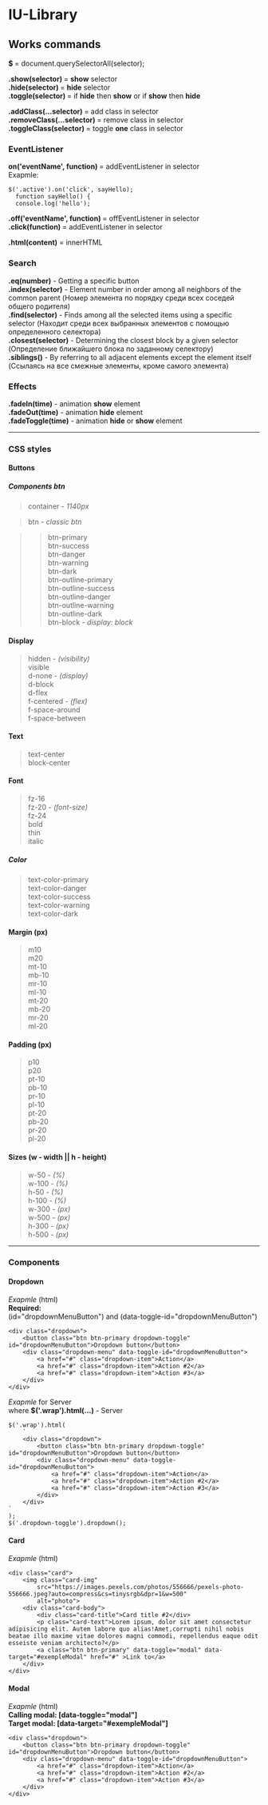 # IU-Library


## Works commands

  <b>$ </b>= document.querySelectorAll(selector);<br>

  <b> .show(selector) </b>=  <b>show</b> selector <br>
  <b> .hide(selector) </b>= <b>hide</b> selector <br>
  <b> .toggle(selector) </b>= if <b>hide</b> then <b>show</b> or if <b>show</b> then <b>hide</b><br>

  <b> .addClass(...selector) </b>= add class in selector<br>
  <b> .removeClass(...selector) </b>= remove class in selector<br>
  <b> .toggleClass(selector) </b>= toggle <b>one</b> class in selector<br>

  ### EventListener
  <b> on('eventName', function) </b>= addEventListener in selector<br>
  Exapmle:
  ```
  $('.active').on('click', sayHello);
    function sayHello() {
    console.log('hello');
  ```
<b> .off('eventName', function) </b>= offEventListener in selector<br>
<b> .click(function) </b>= addEventListener in selector<br>

<b>.html(content)</b>  = innerHTML

### Search

<b>.eq(number)</b>  - Getting a specific button <br>
<b>.index(selector)</b>  - Element number in order among all neighbors of the common parent (Номер элемента по порядку среди всех соседей общего родителя) <br>
<b>.find(selector)</b>  - Finds among all the selected items using a specific selector (Находит среди всех выбранных элементов с помощью определенного селектора) <br>
<b>.closest(selector)</b> - Determining the closest block by a given selector (Определение ближайшего блока по заданному селектору) <br>
<b>.siblings()</b> - By referring to all adjacent elements except the element itself (Ссылаясь на все смежные элементы, кроме самого элемента) <br>

### Effects

<b>.fadeIn(time)</b> - animation <b>show</b> element <br>
<b>.fadeOut(time)</b>  - animation <b>hide</b> element <br>
<b>.fadeToggle(time)</b>  - animation <b>hide</b> or <b>show</b> element <br>

_______

### CSS styles

#### Buttons
##### Components btn
  >container *- 1140px* <br>

  > btn   *- classic btn* <br>

  >> btn-primary  <br>
  >> btn-success  <br>
  >> btn-danger <br>
  >> btn-warning  <br>
  >> btn-dark <br>
  >> btn-outline-primary  <br>
  >> btn-outline-success  <br>
  >> btn-outline-danger <br>
  >> btn-outline-warning  <br>
  >> btn-outline-dark <br>
  >> btn-block *- display: block* <br>


#### Display

  >hidden  *- (visibility)* <br>
  >visible  <br>
  >d-none   *- (display)* <br>
  >d-block  <br>
  >d-flex <br>
  >f-centered  *- (flex)* <br>
  >f-space-around <br>
  >f-space-between  <br>

#### Text
  > text-center <br>
  > block-center <br>

#### Font
  > fz-16 <br>
  > fz-20   *- (font-size)* <br>
  > fz-24 <br>
  > bold  <br>
  > thin  <br>
  > italic  <br>

##### Color
  >text-color-primary <br>
  >text-color-danger  <br>
  >text-color-success <br>
  >text-color-warning <br>
  >text-color-dark  <br>

#### Margin (px)
  >m10  <br>
  >m20  <br>
  >mt-10  <br>
  >mb-10  <br>
  >mr-10  <br>
  >ml-10  <br>
  >mt-20  <br>
  >mb-20  <br>
  >mr-20  <br>
  >ml-20  <br>

#### Padding (px)

  >p10  <br>
  >p20  <br>
  >pt-10  <br>
  >pb-10  <br>
  >pr-10  <br>
  >pl-10  <br>
  >pt-20  <br>
  >pb-20  <br>
  >pr-20  <br>
  >pl-20  <br>

#### Sizes  (w - width || h - height)
  >w-50   *- (%)* <br>
  >w-100  *- (%)* <br>
  >h-50   *- (%)* <br>
  >h-100  *- (%)* <br>
  >w-300  *- (px)*  <br>
  >w-500  *- (px)*  <br>
  >h-300  *- (px)*  <br>
  >h-500  *- (px)*  <br>


_______
### Components

#### Dropdown

*Exapmle* (html) <br>
<b>Required:</b><br>
(id="dropdownMenuButton") and (data-toggle-id="dropdownMenuButton") <br>
```
<div class="dropdown">
    <button class="btn btn-primary dropdown-toggle" id="dropdownMenuButton">Dropdown button</button>
    <div class="dropdown-menu" data-toggle-id="dropdownMenuButton">
        <a href="#" class="dropdown-item">Action</a>
        <a href="#" class="dropdown-item">Action #2</a>
        <a href="#" class="dropdown-item">Action #3</a>
    </div>
</div>
```
*Exapmle* for Server <br>
where <b>$('.wrap').html(...)</b> - Server <br>
```
$('.wrap').html(
    `
    <div class="dropdown">
        <button class="btn btn-primary dropdown-toggle" id="dropdownMenuButton">Dropdown button</button>
        <div class="dropdown-menu" data-toggle-id="dropdownMenuButton">
            <a href="#" class="dropdown-item">Action</a>
            <a href="#" class="dropdown-item">Action #2</a>
            <a href="#" class="dropdown-item">Action #3</a>
        </div>
    </div>
`
);
$('.dropdown-toggle').dropdown();
```


#### Card

*Exapmle* (html) <br>
```
<div class="card">
    <img class="card-img"
        src="https://images.pexels.com/photos/556666/pexels-photo-556666.jpeg?auto=compress&cs=tinysrgb&dpr=1&w=500"
        alt="photo">
    <div class="card-body">
        <div class="card-title">Card title #2</div>
        <p class="card-text">Lorem ipsum, dolor sit amet consectetur adipisicing elit. Autem labore quo alias!Amet,corrupti nihil nobis beatae illo maxime vitae dolores magni commodi, repellendus eaque odit esseiste veniam architecto?</p>
        <a class="btn btn-primary" data-toggle="modal" data-target="#exempleModal" href="#" >Link to</a>
    </div>
</div>
```


#### Modal

*Exapmle* (html) <br>
<b>Calling modal:  [data-toggle="modal"]</b><br>
<b>Target modal:  [data-target="#exempleModal"]</b><br>
```
<div class="dropdown">
    <button class="btn btn-primary dropdown-toggle" id="dropdownMenuButton">Dropdown button</button>
    <div class="dropdown-menu" data-toggle-id="dropdownMenuButton">
        <a href="#" class="dropdown-item">Action</a>
        <a href="#" class="dropdown-item">Action #2</a>
        <a href="#" class="dropdown-item">Action #3</a>
    </div>
</div>
```


